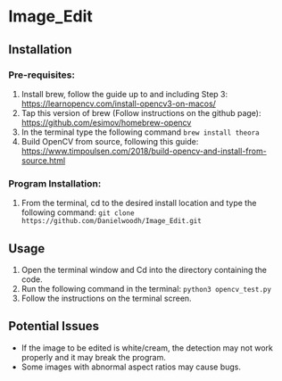 # Image_Edit

## Installation
### Pre-requisites:
1. Install brew, follow the guide up to and including Step 3: https://learnopencv.com/install-opencv3-on-macos/
2. Tap this version of brew (Follow instructions on the github page): https://github.com/esimov/homebrew-opencv
3. In the terminal type the following command ```brew install theora```
4. Build OpenCV from source, following this guide: https://www.timpoulsen.com/2018/build-opencv-and-install-from-source.html

### Program Installation:
1. From the terminal, cd to the desired install location and type the following command: ```git clone https://github.com/Danielwoodh/Image_Edit.git```

## Usage

1. Open the terminal window and Cd into the directory containing the code.
2. Run the following command in the terminal: ```python3 opencv_test.py```
3. Follow the instructions on the terminal screen.

## Potential Issues

- If the image to be edited is white/cream, the detection may not work properly and it may break the program.
- Some images with abnormal aspect ratios may cause bugs.
